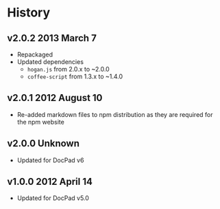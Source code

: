 # History

## v2.0.2 2013 March 7
- Repackaged
- Updated dependencies
  - `hogan.js` from 2.0.x to ~2.0.0
  - `coffee-script` from 1.3.x to ~1.4.0

## v2.0.1 2012 August 10
- Re-added markdown files to npm distribution as they are required for the npm website

## v2.0.0 Unknown
- Updated for DocPad v6

## v1.0.0 2012 April 14
- Updated for DocPad v5.0
